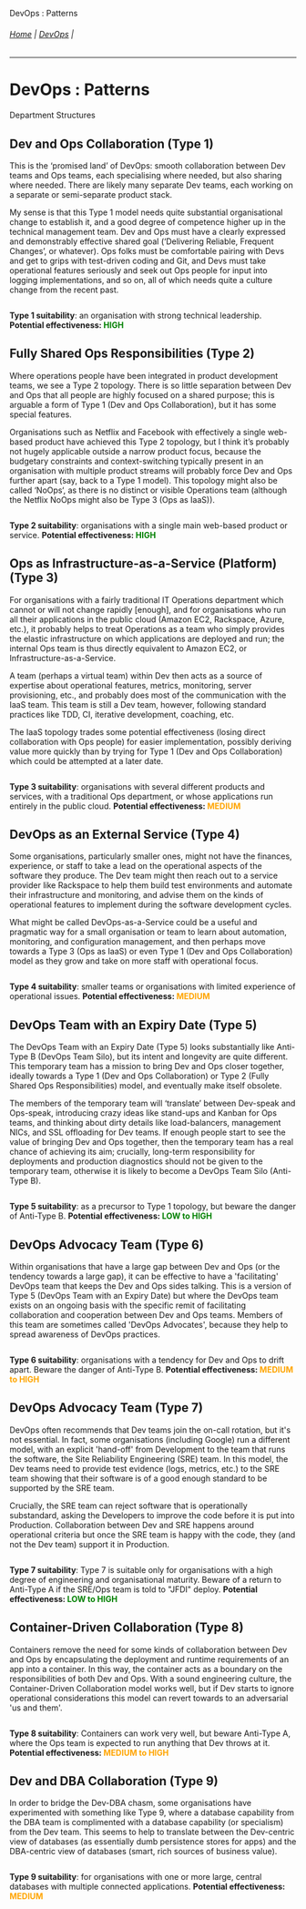 DevOps :  Patterns  

###### [Home](https://github.com/RyKaj/Documentation/blob/master/README.md) | [DevOps](https://github.com/RyKaj/Documentation/tree/master/DevOps/README.md) |
------------

# DevOps :  Patterns

Department Structures

## Dev and Ops Collaboration (Type 1)

This is the ‘promised land’ of DevOps: smooth collaboration between Dev teams and Ops teams, each specialising where needed, but also sharing where needed. There are likely many separate Dev teams, each working on a separate or semi-separate product stack.

My sense is that this Type 1 model needs quite substantial organisational change to establish it, and a good degree of competence higher up in the technical management team. Dev and Ops must have a clearly expressed and demonstrably effective shared goal (‘Delivering Reliable, Frequent Changes’, or whatever). Ops folks must be comfortable pairing with Devs and get to grips with test-driven coding and Git, and Devs must take operational features seriously and seek out Ops people for input into logging implementations, and so on, all of which needs quite a culture change from the recent past.

<img src="./attachments/451824500.png" alt=""></kbd>

**Type 1 suitability**: an organisation with strong technical leadership.
**Potential effectiveness: <span style="color:green">HIGH</span>**


## Fully Shared Ops Responsibilities (Type 2)

Where operations people have been integrated in product development teams, we see a Type 2 topology. There is so little separation between Dev and Ops that all people are highly focused on a shared purpose; this is arguable a form of Type 1 (Dev and Ops Collaboration), but it has some special features.

Organisations such as Netflix and Facebook with effectively a single web-based product have achieved this Type 2 topology, but I think it’s probably not hugely applicable outside a narrow product focus, because the budgetary constraints and context-switching typically present in an organisation with multiple product streams will probably force Dev and Ops further apart (say, back to a Type 1 model). This topology might also be called ‘NoOps‘, as there is no distinct or visible Operations team (although the Netflix NoOps might also be Type 3 (Ops as IaaS)).

<img src="./attachments/451824501.png" alt=""></kbd>

**Type 2 suitability**: organisations with a single main web-based product or service.
**Potential effectiveness: <span style="color:green">HIGH</span>**

## Ops as Infrastructure-as-a-Service (Platform) (Type 3)

For organisations with a fairly traditional IT Operations department which cannot or will not change rapidly [enough], and for organisations who run all their applications in the public cloud (Amazon EC2, Rackspace, Azure, etc.), it probably helps to treat Operations as a team who simply provides the elastic infrastructure on which applications are deployed and run; the internal Ops team is thus directly equivalent to Amazon EC2, or Infrastructure-as-a-Service.

A team (perhaps a virtual team) within Dev then acts as a source of expertise about operational features, metrics, monitoring, server provisioning, etc., and probably does most of the communication with the IaaS team. This team is still a Dev team, however, following standard practices like TDD, CI, iterative development, coaching, etc.

The IaaS topology trades some potential effectiveness (losing direct collaboration with Ops people) for easier implementation, possibly deriving value more quickly than by trying for Type 1 (Dev and Ops Collaboration) which could be attempted at a later date.

<img src="./attachments/451824502.png" alt=""></kbd>

**Type 3 suitability**: organisations with several different products and services, with a traditional Ops department, or whose applications run entirely in the public cloud.
**Potential effectiveness: <span style="color:orange">MEDIUM</span>**

## DevOps as an External Service (Type 4)

Some organisations, particularly smaller ones, might not have the finances, experience, or staff to take a lead on the operational aspects of the software they produce. The Dev team might then reach out to a service provider like Rackspace to help them build test environments and automate their infrastructure and monitoring, and advise them on the kinds of operational features to implement during the software development cycles.

What might be called DevOps-as-a-Service could be a useful and pragmatic way for a small organisation or team to learn about automation, monitoring, and configuration management, and then perhaps move towards a Type 3 (Ops as IaaS) or even Type 1 (Dev and Ops Collaboration) model as they grow and take on more staff with operational focus.

<img src="./attachments/451824503.png" alt=""></kbd>

**Type 4 suitability**: smaller teams or organisations with limited experience of operational issues.
**Potential effectiveness: <span style="color:orange">MEDIUM</span>**

## DevOps Team with an Expiry Date (Type 5)

The DevOps Team with an Expiry Date (Type 5) looks substantially like Anti-Type B (DevOps Team Silo), but its intent and longevity are quite different. This temporary team has a mission to bring Dev and Ops closer together, ideally towards a Type 1 (Dev and Ops Collaboration) or Type 2 (Fully Shared Ops Responsibilities) model, and eventually make itself obsolete.

The members of the temporary team will ‘translate’ between Dev-speak and Ops-speak, introducing crazy ideas like stand-ups and Kanban for Ops teams, and thinking about dirty details like load-balancers, management NICs, and SSL offloading for Dev teams. If enough people start to see the value of bringing Dev and Ops together, then the temporary team has a real chance of achieving its aim; crucially, long-term responsibility for deployments and production diagnostics should not be given to the temporary team, otherwise it is likely to become a DevOps Team Silo (Anti-Type B).

<img src="./attachments/451824504.png" alt=""></kbd>

**Type 5 suitability**: as a precursor to Type 1 topology, but beware the danger of Anti-Type B.
**Potential effectiveness: <span style="color:green">LOW to HIGH</span>**


## DevOps Advocacy Team (Type 6)

Within organisations that have a large gap between Dev and Ops (or the tendency towards a large gap), it can be effective to have a 'facilitating' DevOps team that keeps the Dev and Ops sides talking. This is a version of Type 5 (DevOps Team with an Expiry Date) but where the DevOps team exists on an ongoing basis with the specific remit of facilitating collaboration and cooperation between Dev and Ops teams. Members of this team are sometimes called 'DevOps Advocates', because they help to spread awareness of DevOps practices.

<img src="./attachments/451824505.png" alt=""></kbd>

**Type 6 suitability**: organisations with a tendency for Dev and Ops to drift apart. Beware the danger of Anti-Type B.
**Potential effectiveness:<span style="color:orange"> MEDIUM to HIGH</span>**

## DevOps Advocacy Team (Type 7)

DevOps often recommends that Dev teams join the on-call rotation, but it's not essential. In fact, some organisations (including Google) run a different model, with an explicit 'hand-off' from Development to the team that runs the software, the Site Reliability Engineering (SRE) team. In this model, the Dev teams need to provide test evidence (logs, metrics, etc.) to the SRE team showing that their software is of a good enough standard to be supported by the SRE team.

Crucially, the SRE team can reject software that is operationally substandard, asking the Developers to improve the code before it is put into Production. Collaboration between Dev and SRE happens around operational criteria but once the SRE team is happy with the code, they (and not the Dev team) support it in Production.

<img src="./attachments/451824506.png" alt=""></kbd>

**Type 7 suitability**: Type 7 is suitable only for organisations with a high degree of engineering and organisational maturity. Beware of a return to Anti-Type A if the SRE/Ops team is told to "JFDI" deploy.
**Potential effectiveness: <span style="color:green">LOW to HIGH</span>**

## Container-Driven Collaboration (Type 8)

Containers remove the need for some kinds of collaboration between Dev and Ops by encapsulating the deployment and runtime requirements of an app into a container. In this way, the container acts as a boundary on the responsibilities of both Dev and Ops. With a sound engineering culture, the Container-Driven Collaboration model works well, but if Dev starts to ignore operational considerations this model can revert towards to an adversarial 'us and them'.

<img src="./attachments/451824507.png" alt=""></kbd>

**Type 8 suitability**: Containers can work very well, but beware Anti-Type A, where the Ops team is expected to run anything that Dev throws at it.
**Potential effectiveness: <span style="color:orange">MEDIUM to HIGH</span>**

## Dev and DBA Collaboration (Type 9)

In order to bridge the Dev-DBA chasm, some organisations have experimented with something like Type 9, where a database capability from the DBA team is complimented with a database capability (or specialism) from the Dev team. This seems to help to translate between the Dev-centric view of databases (as essentially dumb persistence stores for apps) and the DBA-centric view of databases (smart, rich sources of business value).

<img src="./attachments/451824508.png" alt=""></kbd>

**Type 9 suitability**: for organisations with one or more large, central databases with multiple connected applications.
**Potential effectiveness: <span style="color:orange">MEDIUM</span>**

